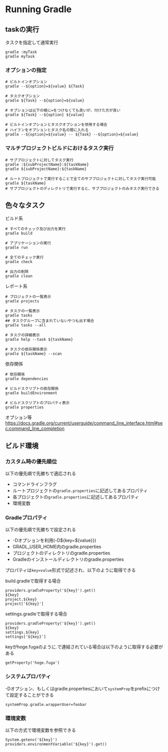 # Running Gradle

## taskの実行

タスクを指定して通常実行
```shell
gradle :myTask
gradle myTask
```
### オプションの指定

```shell
# ビルトインオプション
gradle --${option}=${value} ${Task}

# タスクオプション
gradle ${Task} --${option}=${value}

# オプションは以下の様に=をつけなくても良いが、付けた方が良い
gradle ${Task} --${option} ${value}

# ビルトインオプションとタスクオプションを併用する場合
# ハイフンをオプションとタスク名の間に入れる
gradle --${option}=${value} -- ${Task} --${option}=${value}
```

### マルチプロジェクトビルドにおけるタスク実行

```shell
# サブプロジェクトに対してタスク実行
gradle :${subProjectName}:${taskName}
gradle ${subProjectName}:${taskName}

# ルートプロジェクトで実行することで全てのサブプロジェクトに対してタスク実行可能
gradle ${taskName}
# サブプロジェクトのディレクトリで実行すると、サブプロジェクトのみタスク実行できる
```

## 色々なタスク

ビルド系
```shell
# すべてのチェック及び出力を実行
gradle build

# アプリケーションの実行
gradle run

# 全てのチェック実行
gradle check

# 出力の削除
gradle clean
```

レポート系
```shell
# プロジェクトの一覧表示
gradle projects

# タスクの一覧表示
gradle tasks
## タスクグループに含まれていないやつも出す場合
gradle tasks --all

# タスクの詳細表示
gradle help --task ${taskName}

# タスクの依存関係表示
gradle ${taskName} --scan
```

依存関係
```shell
# 依存関係
gradle dependencies

# ビルドスクリプトの依存関係
gradle buildEnvironment

# ビルドスクリプトのプロパティ表示
gradle properties
```

オプション等
https://docs.gradle.org/current/userguide/command_line_interface.html#sec:command_line_completion

## ビルド環境

### カスタム時の優先順位

以下の優先順で先勝ちで適応される

- コマンドラインフラグ
- ルートプロジェクトの`gradle.properties`に記述してあるプロパティ
- 各プロジェクトの`gradle.properties`に記述してあるプロパティ
- 環境変数

### Gradleプロパティ

以下の優先順で先勝ちで設定される

- -Dオプションを利用(-D${key=${value}})
- GRADL_USER_HOME内のgradle.properties
- プロジェクトのディレクトリのgradle.properties
- Gradleのインストールディレクトリのgradle.properties

プロパティは``key=value``形式で記述され、以下のように取得できる

build.gradleで取得する場合
```shell
providers.gradleProperty('${key}').get()
${key}
project.${key}
project['${key}']
```

settings.gradleで取得する場合
```shell
providers.gradleProperty('${key}').get()
${key}
settings.${key}
settings['${key}']
```

keyがhoge.fugaのように.で連結されている場合は以下のように取得する必要がある

```shell
getProperty('hoge.fuga')
```

### システムプロパティ

-Dオプション、もしくはgradle.propertiesにおいて`systemProp`をprefixにつけて設定することができる

```shell
systemProp.gradle.wrapperUser=foobar
```

### 環境変数

以下の方式で環境変数を参照できる
```shell
System.getenv('${key}')
providers.environmentVariable('${key}').get()
```